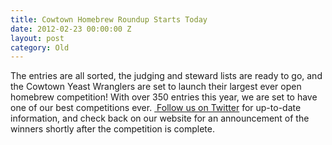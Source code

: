 ```yaml
---
title: Cowtown Homebrew Roundup Starts Today
date: 2012-02-23 00:00:00 Z
layout: post
category: Old
---
```


<p>The entries are all sorted&#44; the judging and steward lists are ready to go&#44; and the Cowtown Yeast Wranglers are set to launch their largest ever open homebrew competition! With over 350 entries this year&#44; we are set to have one of our best competitions ever. <a target="_blank" href="http://twitter.com/YeastWranglers">&#160;Follow us on Twitter</a> for up-to-date information&#44; and check back on our website for an announcement of the winners shortly after the competition is complete.</p>
